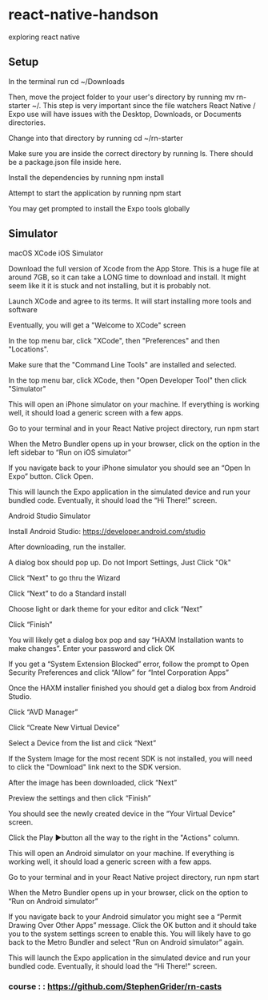 # react-native-handson
exploring react native


## Setup
In the terminal run cd ~/Downloads

Then, move the project folder to your user's directory by running mv rn-starter ~/. This step is very important since the file watchers React Native / Expo use will have issues with the Desktop, Downloads, or Documents directories.

Change into that directory by running cd ~/rn-starter

Make sure you are inside the correct directory by running ls. There should be a package.json file inside here.

Install the dependencies by running npm install

Attempt to start the application by running npm start

You may get prompted to install the Expo tools globally

## Simulator
macOS
XCode iOS Simulator

Download the full version of Xcode from the App Store. This is a huge file at around 7GB, so it can take a LONG time to download and install. It might seem like it it is stuck and not installing, but it is probably not.

Launch XCode and agree to its terms. It will start installing more tools and software

Eventually, you will get a "Welcome to XCode" screen

In the top menu bar, click "XCode", then "Preferences" and then "Locations".

Make sure that the "Command Line Tools" are installed and selected.

In the top menu bar, click XCode, then "Open Developer Tool" then click "Simulator"

This will open an iPhone simulator on your machine. If everything is working well, it should load a generic screen with a few apps.

Go to your terminal and in your React Native project directory, run npm start

When the Metro Bundler opens up in your browser, click on the option in the left sidebar to “Run on iOS simulator”

If you navigate back to your iPhone simulator you should see an “Open In Expo” button. Click Open.

This will launch the Expo application in the simulated device and run your bundled code. Eventually, it should load the “Hi There!” screen.

Android Studio Simulator

Install Android Studio: https://developer.android.com/studio

After downloading, run the installer.

A dialog box should pop up. Do not Import Settings, Just Click "Ok"

Click “Next" to go thru the Wizard

Click “Next” to do a Standard install

Choose light or dark theme for your editor and click “Next”

Click “Finish”

You will likely get a dialog box pop and say “HAXM Installation wants to make changes”. Enter your password and click OK

If you get a “System Extension Blocked” error, follow the prompt to Open Security Preferences and click “Allow” for “Intel Corporation Apps”

Once the HAXM installer finished you should get a dialog box from Android Studio.

Click “AVD Manager”

Click “Create New Virtual Device”

Select a Device from the list and click “Next”

If the System Image for the most recent SDK is not installed, you will need to click the "Download" link next to the SDK version.

After the image has been downloaded, click “Next”

Preview the settings and then click “Finish”

You should see the newly created device in the “Your Virtual Device” screen.

Click the Play ▶️button all the way to the right in the "Actions" column.

This will open an Android simulator on your machine. If everything is working well, it should load a generic screen with a few apps.

Go to your terminal and in your React Native project directory, run npm start

When the Metro Bundler opens up in your browser, click on the option to “Run on Android simulator”

If you navigate back to your Android simulator you might see a “Permit Drawing Over Other Apps” message. Click the OK button and it should take you to the system settings screen to enable this. You will likely have to go back to the Metro Bundler and select “Run on Android simulator” again.

This will launch the Expo application in the simulated device and run your bundled code. Eventually, it should load the “Hi There!” screen.

### course : : https://github.com/StephenGrider/rn-casts

